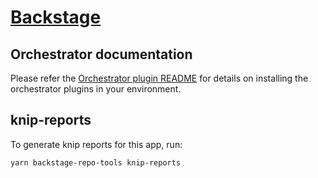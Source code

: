 # [Backstage](https://backstage.io)

## Orchestrator documentation

Please refer the [Orchestrator plugin README](./plugins/orchestrator/README.md) for details on installing the orchestrator plugins in your environment.

## knip-reports

To generate knip reports for this app, run:

```sh
yarn backstage-repo-tools knip-reports
```
